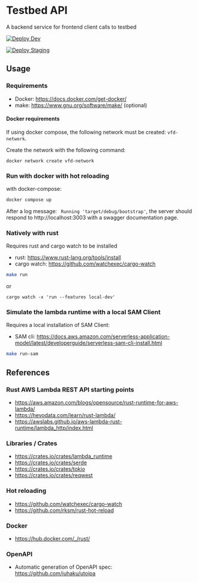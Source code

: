 # Testbed API

A backend service for frontend client calls to testbed

[![Deploy Dev](https://github.com/Virtual-Finland-Development/testbed-api/actions/workflows/deploy-dev.yml/badge.svg?branch=main)](https://github.com/Virtual-Finland-Development/testbed-api/actions/workflows/deploy-dev.yml)

[![Deploy Staging](https://github.com/Virtual-Finland-Development/testbed-api/actions/workflows/deploy-staging.yml/badge.svg?branch=main)](https://github.com/Virtual-Finland-Development/testbed-api/actions/workflows/deploy-staging.yml)

## Usage

### Requirements

- Docker: https://docs.docker.com/get-docker/
- make: https://www.gnu.org/software/make/ (optional)

#### Docker requirements

If using docker compose, the following network must be created: `vfd-network`.

Create the network with the following command:

```
docker network create vfd-network
```

### Run with docker with hot reloading

with docker-compose:

```bash
docker compose up
```

After a log message: ` Running 'target/debug/bootstrap'`, the server should respond to http://localhost:3003 with a swagger documentation page.

### Natively with rust

Requires rust and cargo watch to be installed

- rust: https://www.rust-lang.org/tools/install
- cargo watch: https://github.com/watchexec/cargo-watch

```bash
make run
```

or

```base
cargo watch -x 'run --features local-dev'
```

### Simulate the lambda runtime with a local SAM Client

Requires a local installation of SAM Client:

- SAM cli: https://docs.aws.amazon.com/serverless-application-model/latest/developerguide/serverless-sam-cli-install.html

```bash
make run-sam
```

## References

### Rust AWS Lambda REST API starting points

- https://aws.amazon.com/blogs/opensource/rust-runtime-for-aws-lambda/
- https://hevodata.com/learn/rust-lambda/
- https://awslabs.github.io/aws-lambda-rust-runtime/lambda_http/index.html

### Libraries / Crates

- https://crates.io/crates/lambda_runtime
- https://crates.io/crates/serde
- https://crates.io/crates/tokio
- https://crates.io/crates/reqwest

### Hot reloading

- https://github.com/watchexec/cargo-watch
- https://github.com/rksm/rust-hot-reload

### Docker

- https://hub.docker.com/_/rust/

### OpenAPI

 - Automatic generation of OpenAPI spec: https://github.com/juhaku/utoipa